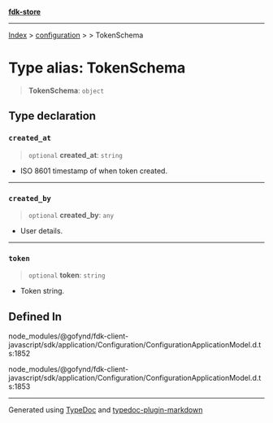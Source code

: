 [**fdk-store**](../../../README.md)
***

[Index](../../../API.md) > [configuration](../../README.md) > [<internal>](../README.md) > TokenSchema

# Type alias: TokenSchema

> **TokenSchema**: `object`

## Type declaration

### `created_at`

> `optional` **created\_at**: `string`

- ISO 8601 timestamp of when token created.

***

### `created_by`

> `optional` **created\_by**: `any`

- User details.

***

### `token`

> `optional` **token**: `string`

- Token string.

## Defined In

node\_modules/@gofynd/fdk-client-javascript/sdk/application/Configuration/ConfigurationApplicationModel.d.ts:1852

node\_modules/@gofynd/fdk-client-javascript/sdk/application/Configuration/ConfigurationApplicationModel.d.ts:1853

***
Generated using [TypeDoc](https://typedoc.org/) and [typedoc-plugin-markdown](https://www.npmjs.com/package/typedoc-plugin-markdown)
